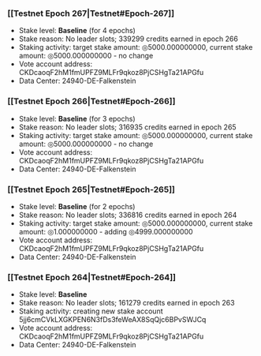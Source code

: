 ### [[Testnet Epoch 267|Testnet#Epoch-267]]
* Stake level: **Baseline** (for 4 epochs)
* Stake reason: No leader slots; 339299 credits earned in epoch 266
* Staking activity: target stake amount: ◎5000.000000000, current stake amount: ◎5000.000000000 - no change
* Vote account address: CKDcaoqF2hM1fmUPFZ9MLFr9qkoz8PjCSHgTa21APGfu
* Data Center: 24940-DE-Falkenstein
### [[Testnet Epoch 266|Testnet#Epoch-266]]
* Stake level: **Baseline** (for 3 epochs)
* Stake reason: No leader slots; 316935 credits earned in epoch 265
* Staking activity: target stake amount: ◎5000.000000000, current stake amount: ◎5000.000000000 - no change
* Vote account address: CKDcaoqF2hM1fmUPFZ9MLFr9qkoz8PjCSHgTa21APGfu
* Data Center: 24940-DE-Falkenstein
### [[Testnet Epoch 265|Testnet#Epoch-265]]
* Stake level: **Baseline** (for 2 epochs)
* Stake reason: No leader slots; 336816 credits earned in epoch 264
* Staking activity: target stake amount: ◎5000.000000000, current stake amount: ◎1.000000000 - adding ◎4999.000000000
* Vote account address: CKDcaoqF2hM1fmUPFZ9MLFr9qkoz8PjCSHgTa21APGfu
* Data Center: 24940-DE-Falkenstein
### [[Testnet Epoch 264|Testnet#Epoch-264]]
* Stake level: **Baseline**
* Stake reason: No leader slots; 161279 credits earned in epoch 263
* Staking activity: creating new stake account 5jj6cmCVkLXGKPEN6N3fDs3feWeAX8SqQjc6BPvSWJCq
* Vote account address: CKDcaoqF2hM1fmUPFZ9MLFr9qkoz8PjCSHgTa21APGfu
* Data Center: 24940-DE-Falkenstein